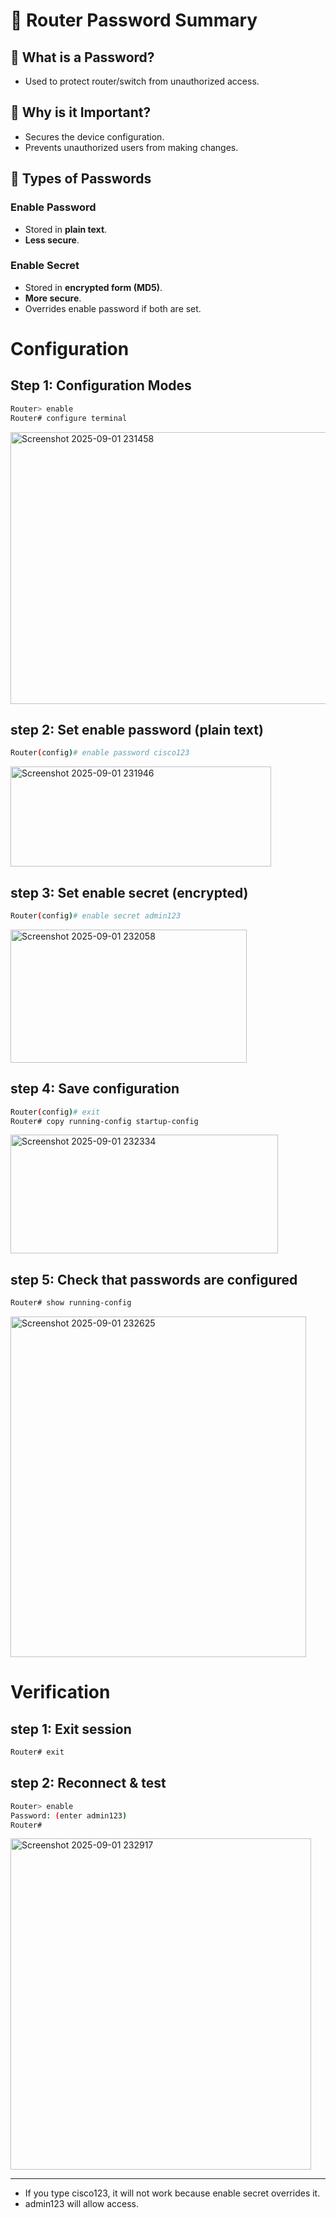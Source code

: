 # 🔑 Router Password Summary  

## 🔹 What is a Password?  
- Used to protect router/switch from unauthorized access.  

## 🔹 Why is it Important?  
- Secures the device configuration.  
- Prevents unauthorized users from making changes.  

## 🔹 Types of Passwords  

### Enable Password  
- Stored in **plain text**.  
- **Less secure**.  

### Enable Secret  
- Stored in **encrypted form (MD5)**.  
- **More secure**.  
- Overrides enable password if both are set.  

# Configuration

## Step 1: Configuration Modes
```bash
Router> enable
Router# configure terminal
```
<img width="635" height="435" alt="Screenshot 2025-09-01 231458" src="https://github.com/user-attachments/assets/54742d0a-18b6-43de-b781-a4744b7f7d0a" />

## step 2: Set enable password (plain text)
```bash
Router(config)# enable password cisco123
```
<img width="417" height="160" alt="Screenshot 2025-09-01 231946" src="https://github.com/user-attachments/assets/d710ed7e-2c81-4e00-83e5-da72a201e8cf" />

## step 3: Set enable secret (encrypted)
```bash
Router(config)# enable secret admin123
```
<img width="378" height="213" alt="Screenshot 2025-09-01 232058" src="https://github.com/user-attachments/assets/d7c0e291-c2e1-4317-a664-2af2faed0766" />

## step 4: Save configuration
```bash
Router(config)# exit
Router# copy running-config startup-config
```
<img width="428" height="190" alt="Screenshot 2025-09-01 232334" src="https://github.com/user-attachments/assets/5b2c59ac-0b53-439c-b852-4f436a0d82ea" />

## step 5: Check that passwords are configured
```bash
Router# show running-config
```
<img width="473" height="545" alt="Screenshot 2025-09-01 232625" src="https://github.com/user-attachments/assets/229c7ed1-2200-4d94-9edb-6078936f38e0" />

# Verification
## step 1: Exit session
```bash
Router# exit
```
## step 2: Reconnect & test
```bash
Router> enable
Password: (enter admin123)
Router#
```
<img width="481" height="530" alt="Screenshot 2025-09-01 232917" src="https://github.com/user-attachments/assets/f7b47e24-dea8-4a0f-a0c0-4a98c65deee3" />

---

- If you type cisco123, it will not work because enable secret overrides it.
- admin123 will allow access.
